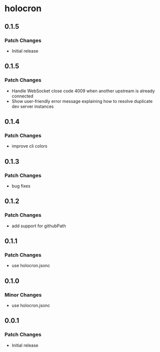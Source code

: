 # holocron

## 0.1.5

### Patch Changes

- Initial release

## 0.1.5

### Patch Changes

- Handle WebSocket close code 4009 when another upstream is already connected
- Show user-friendly error message explaining how to resolve duplicate dev server instances

## 0.1.4

### Patch Changes

- improve cli colors

## 0.1.3

### Patch Changes

- bug fixes

## 0.1.2

### Patch Changes

- add support for githubPath

## 0.1.1

### Patch Changes

- use holocron.jsonc

## 0.1.0

### Minor Changes

- use holocron.jsonc

## 0.0.1

### Patch Changes

- Initial release
